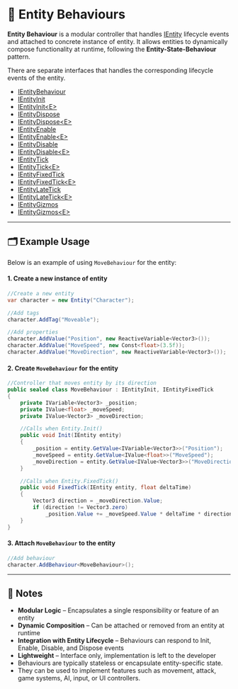 # 🧩 Entity Behaviours

**Entity Behaviour** is a modular controller that handles [IEntity](../Entities/IEntity.md) lifecycle events and
attached to concrete instance of entity. It allows
entities to dynamically compose functionality at runtime, following the **Entity-State-Behaviour** pattern.

There are separate interfaces that handles the corresponding lifecycle events of the entity.

- [IEntityBehaviour](IEntityBehaviour.md) <!-- + -->
- [IEntityInit](IEntityInit.md) <!-- + -->
- [IEntityInit&lt;E&gt;](IEntityInit%601.md) <!-- + -->
- [IEntityDispose](IEntityDispose.md) <!-- + -->
- [IEntityDispose&lt;E&gt;](IEntityDispose%601.md) <!-- + -->
- [IEntityEnable](IEntityEnable.md) <!-- + -->
- [IEntityEnable&lt;E&gt;](IEntityEnable%601.md) <!-- + -->
- [IEntityDisable](IEntityDisable.md) <!-- + -->
- [IEntityDisable&lt;E&gt;](IEntityDisable%601.md) <!-- + -->
- [IEntityTick](IEntityTick.md) <!-- + -->
- [IEntityTick&lt;E&gt;](IEntityTick%601.md) <!-- + -->
- [IEntityFixedTick](IEntityFixedTick.md) <!-- + -->
- [IEntityFixedTick&lt;E&gt;](IEntityFixedTick%601.md) <!-- + -->
- [IEntityLateTick](IEntityLateTick.md) <!-- + -->
- [IEntityLateTick&lt;E&gt;](IEntityLateTick%601.md) <!-- + -->
- [IEntityGizmos](IEntityGizmos.md) <!-- + -->
- [IEntityGizmos&lt;E&gt;](IEntityGizmos%601.md) <!-- + -->

---

## 🗂 Example Usage

Below is an example of using `MoveBehaviour` for the entity:

#### 1. Create a new instance of entity

```csharp
//Create a new entity
var character = new Entity("Character");

//Add tags
character.AddTag("Moveable");

//Add properties
character.AddValue("Position", new ReactiveVariable<Vector3>());
character.AddValue("MoveSpeed", new Const<float>(3.5f));
character.AddValue("MoveDirection", new ReactiveVariable<Vector3>());
```

#### 2. Create `MoveBehaviour` for the entity

```csharp
//Controller that moves entity by its direction
public sealed class MoveBehaviour : IEntityInit, IEntityFixedTick
{
    private IVariable<Vector3> _position;
    private IValue<float> _moveSpeed;
    private IValue<Vector3> _moveDirection;

    //Calls when Entity.Init()
    public void Init(IEntity entity)
    {
        _position = entity.GetValue<IVariable<Vector3>>("Position");
        _moveSpeed = entity.GetValue<IValue<float>>("MoveSpeed");
        _moveDirection = entity.GetValue<IValue<Vector3>>("MoveDirection");
    }

    //Calls when Entity.FixedTick()
    public void FixedTick(IEntity entity, float deltaTime)
    {
        Vector3 direction = _moveDirection.Value;
        if (direction != Vector3.zero) 
            _position.Value += _moveSpeed.Value * deltaTime * direction;
    }
}
```

#### 3. Attach `MoveBehaviour` to the entity

```csharp
//Add behaviour
character.AddBehaviour<MoveBehaviour>();
```

---

## 📝 Notes

- **Modular Logic** – Encapsulates a single responsibility or feature of an entity
- **Dynamic Composition** – Can be attached or removed from an entity at runtime
- **Integration with Entity Lifecycle** – Behaviours can respond to Init, Enable, Disable, and Dispose events
- **Lightweight** – Interface only, implementation is left to the developer
- Behaviours are typically stateless or encapsulate entity-specific state.
- They can be used to implement features such as movement, attack, game systems, AI, input, or UI controllers.